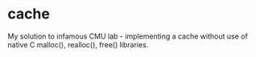 cache
=====

My solution to infamous CMU lab - implementing a cache without use of native C malloc(), realloc(), free() libraries.
